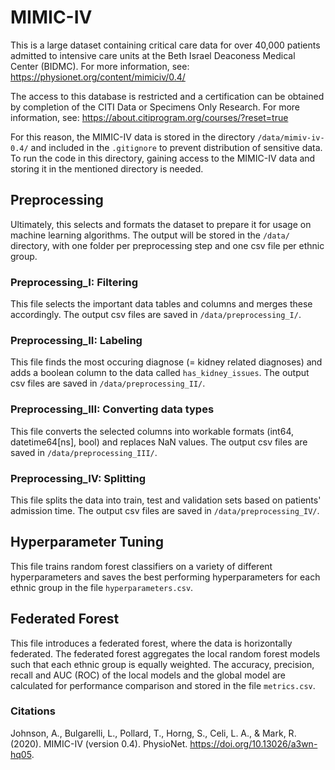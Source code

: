 # MIMIC-IV
This is a large dataset containing critical care data for over 40,000 patients admitted to intensive care units at the Beth Israel Deaconess Medical Center (BIDMC). For more information, see: https://physionet.org/content/mimiciv/0.4/

The access to this database is restricted and a certification can be obtained by completion of the CITI Data or Specimens Only Research. For more information, see: https://about.citiprogram.org/courses/?reset=true

For this reason, the MIMIC-IV data is stored in the directory `/data/mimiv-iv-0.4/` and included in the `.gitignore` to prevent distribution of sensitive data. To run the code in this directory, gaining access to the MIMIC-IV data and storing it in the mentioned directory is needed.

## Preprocessing
Ultimately, this selects and formats the dataset to prepare it for usage on machine learning algorithms. The output will be stored in the `/data/` directory, with one folder per preprocessing step and one csv file per ethnic group.

### Preprocessing_I: Filtering
This file selects the important data tables and columns and merges these accordingly. The output csv files are saved in `/data/preprocessing_I/`.

### Preprocessing_II: Labeling
This file finds the most occuring diagnose (= kidney related diagnoses) and adds a boolean column to the data called `has_kidney_issues`. The output csv files are saved in `/data/preprocessing_II/`.

### Preprocessing_III: Converting data types
This file converts the selected columns into workable formats (int64, datetime64\[ns\], bool) and replaces NaN values. The output csv files are saved in `/data/preprocessing_III/`.

### Preprocessing_IV: Splitting
This file splits the data into train, test and validation sets based on patients' admission time. The output csv files are saved in `/data/preprocessing_IV/`.

## Hyperparameter Tuning
This file trains random forest classifiers on a variety of different hyperparameters and saves the best performing hyperparameters for each ethnic group in the file `hyperparameters.csv`.

## Federated Forest
This file introduces a federated forest, where the data is horizontally federated. The federated forest aggregates the local random forest models such that each ethnic group is equally weighted. The accuracy, precision, recall and AUC (ROC) of the local models and the global model are calculated for performance comparison and stored in the file `metrics.csv`.

### Citations
Johnson, A., Bulgarelli, L., Pollard, T., Horng, S., Celi, L. A., & Mark, R. (2020). MIMIC-IV (version 0.4). PhysioNet. https://doi.org/10.13026/a3wn-hq05.